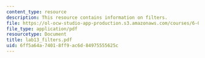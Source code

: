 ```yaml
---
content_type: resource
description: This resource contains information on filters.
file: https://ol-ocw-studio-app-production.s3.amazonaws.com/courses/6-071j-introduction-to-electronics-signals-and-measurement-spring-2006/6ff5a64a74018ff9ac6d84975555625c_lab13_filters.pdf
file_type: application/pdf
resourcetype: Document
title: lab13_filters.pdf
uid: 6ff5a64a-7401-8ff9-ac6d-84975555625c
---
```

